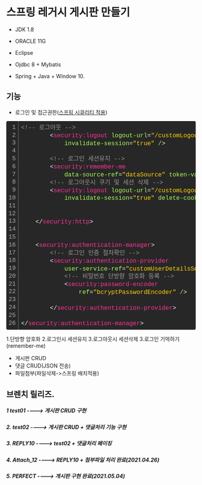 # 스프링 레거시 게시판 만들기
+ JDK 1.8
 
+ ORACLE 11G
 
+ Eclipse
 
+ Ojdbc 8 + Mybatis
 
+ Spring + Java + Window 10.
 
 
 
 ## 기능
+ 로그인 및 접근권한(<a href="https://github.com/newcodingtest/SpingCM/blob/Spring/src/main/webapp/WEB-INF/spring/security-context.xml">스프링 시큐리티 적용</a>)
	
<div class="colorscripter-code" style="color:#f0f0f0;font-family:Consolas, 'Liberation Mono', Menlo, Courier, monospace !important; position:relative !important;overflow:auto"><table class="colorscripter-code-table" style="margin:0;padding:0;border:none;background-color:#272727;border-radius:4px;" cellspacing="0" cellpadding="0"><tr><td style="padding:6px;border-right:2px solid #4f4f4f"><div style="margin:0;padding:0;word-break:normal;text-align:right;color:#aaa;font-family:Consolas, 'Liberation Mono', Menlo, Courier, monospace !important;line-height:130%"><div style="line-height:130%">1</div><div style="line-height:130%">2</div><div style="line-height:130%">3</div><div style="line-height:130%">4</div><div style="line-height:130%">5</div><div style="line-height:130%">6</div><div style="line-height:130%">7</div><div style="line-height:130%">8</div><div style="line-height:130%">9</div><div style="line-height:130%">10</div><div style="line-height:130%">11</div><div style="line-height:130%">12</div><div style="line-height:130%">13</div><div style="line-height:130%">14</div><div style="line-height:130%">15</div><div style="line-height:130%">16</div><div style="line-height:130%">17</div><div style="line-height:130%">18</div><div style="line-height:130%">19</div><div style="line-height:130%">20</div><div style="line-height:130%">21</div><div style="line-height:130%">22</div><div style="line-height:130%">23</div><div style="line-height:130%">24</div><div style="line-height:130%">25</div><div style="line-height:130%">26</div></div></td><td style="padding:6px 0;text-align:left"><div style="margin:0;padding:0;color:#f0f0f0;font-family:Consolas, 'Liberation Mono', Menlo, Courier, monospace !important;line-height:130%"><div style="padding:0 6px; white-space:pre; line-height:130%"><span style="color:#999999">&lt;!--&nbsp;로그아웃&nbsp;--&gt;</span></div><div style="padding:0 6px; white-space:pre; line-height:130%">&nbsp;&nbsp;&nbsp;&nbsp;&nbsp;&nbsp;&nbsp;&nbsp;<span style="color:#f0f0f0">&lt;</span><span style="color:#ff3399">security:logout</span>&nbsp;<span style="color:#a8ff58">logout-url</span>=<span style="color:#ffd500">"/customLogout"</span><span style="color:#a8ff58"></span></div><div style="padding:0 6px; white-space:pre; line-height:130%"><span style="color:#a8ff58"></span>&nbsp;&nbsp;&nbsp;&nbsp;<span style="color:#a8ff58"></span>&nbsp;&nbsp;&nbsp;&nbsp;<span style="color:#a8ff58"></span>&nbsp;&nbsp;&nbsp;&nbsp;<span style="color:#a8ff58">invalidate-session</span>=<span style="color:#ffd500">"true"</span><span style="color:#a8ff58"></span>&nbsp;<span style="color:#a8ff58">/</span><span style="color:#f0f0f0">&gt;</span></div><div style="padding:0 6px; white-space:pre; line-height:130%">&nbsp;&nbsp;&nbsp;&nbsp;&nbsp;&nbsp;&nbsp;&nbsp;&nbsp;&nbsp;&nbsp;&nbsp;</div><div style="padding:0 6px; white-space:pre; line-height:130%">&nbsp;&nbsp;&nbsp;&nbsp;&nbsp;&nbsp;&nbsp;&nbsp;<span style="color:#999999">&lt;!--&nbsp;로그인&nbsp;세션유지&nbsp;--&gt;</span></div><div style="padding:0 6px; white-space:pre; line-height:130%">&nbsp;&nbsp;&nbsp;&nbsp;&nbsp;&nbsp;&nbsp;&nbsp;<span style="color:#f0f0f0">&lt;</span><span style="color:#ff3399">security:remember-me</span></div><div style="padding:0 6px; white-space:pre; line-height:130%"><span style="color:#a8ff58"></span>&nbsp;&nbsp;&nbsp;&nbsp;<span style="color:#a8ff58"></span>&nbsp;&nbsp;&nbsp;&nbsp;<span style="color:#a8ff58"></span>&nbsp;&nbsp;&nbsp;&nbsp;<span style="color:#a8ff58">data-source-ref</span>=<span style="color:#ffd500">"dataSource"</span><span style="color:#a8ff58"></span>&nbsp;<span style="color:#a8ff58">token-validity-seconds</span>=<span style="color:#ffd500">"604800"</span><span style="color:#a8ff58"></span>&nbsp;<span style="color:#a8ff58">/</span><span style="color:#f0f0f0">&gt;</span></div><div style="padding:0 6px; white-space:pre; line-height:130%">&nbsp;&nbsp;&nbsp;&nbsp;&nbsp;&nbsp;&nbsp;&nbsp;<span style="color:#999999">&lt;!--&nbsp;로그아웃시&nbsp;쿠기&nbsp;및&nbsp;세션&nbsp;삭제&nbsp;--&gt;</span></div><div style="padding:0 6px; white-space:pre; line-height:130%">&nbsp;&nbsp;&nbsp;&nbsp;&nbsp;&nbsp;&nbsp;&nbsp;<span style="color:#f0f0f0">&lt;</span><span style="color:#ff3399">security:logout</span>&nbsp;<span style="color:#a8ff58">logout-url</span>=<span style="color:#ffd500">"/customLogout"</span><span style="color:#a8ff58"></span></div><div style="padding:0 6px; white-space:pre; line-height:130%"><span style="color:#a8ff58"></span>&nbsp;&nbsp;&nbsp;&nbsp;<span style="color:#a8ff58"></span>&nbsp;&nbsp;&nbsp;&nbsp;<span style="color:#a8ff58"></span>&nbsp;&nbsp;&nbsp;&nbsp;<span style="color:#a8ff58">invalidate-session</span>=<span style="color:#ffd500">"true"</span><span style="color:#a8ff58"></span>&nbsp;<span style="color:#a8ff58">delete-cookies</span>=<span style="color:#ffd500">"remember-me,JSESSION_ID"</span><span style="color:#a8ff58"></span>&nbsp;<span style="color:#a8ff58">/</span><span style="color:#f0f0f0">&gt;</span></div><div style="padding:0 6px; white-space:pre; line-height:130%">&nbsp;</div><div style="padding:0 6px; white-space:pre; line-height:130%">&nbsp;</div><div style="padding:0 6px; white-space:pre; line-height:130%">&nbsp;&nbsp;&nbsp;&nbsp;<span style="color:#f0f0f0">&lt;</span><span style="color:#f0f0f0">/</span><span style="color:#ff3399">security:http</span><span style="color:#f0f0f0">&gt;</span></div><div style="padding:0 6px; white-space:pre; line-height:130%">&nbsp;</div><div style="padding:0 6px; white-space:pre; line-height:130%">&nbsp;</div><div style="padding:0 6px; white-space:pre; line-height:130%">&nbsp;&nbsp;&nbsp;&nbsp;<span style="color:#f0f0f0">&lt;</span><span style="color:#ff3399">security:authentication-manager</span><span style="color:#f0f0f0">&gt;</span></div><div style="padding:0 6px; white-space:pre; line-height:130%">&nbsp;&nbsp;&nbsp;&nbsp;&nbsp;&nbsp;&nbsp;&nbsp;<span style="color:#999999">&lt;!--&nbsp;로그인&nbsp;인증&nbsp;절차확인&nbsp;--&gt;</span></div><div style="padding:0 6px; white-space:pre; line-height:130%">&nbsp;&nbsp;&nbsp;&nbsp;&nbsp;&nbsp;&nbsp;&nbsp;<span style="color:#f0f0f0">&lt;</span><span style="color:#ff3399">security:authentication-provider</span></div><div style="padding:0 6px; white-space:pre; line-height:130%"><span style="color:#a8ff58"></span>&nbsp;&nbsp;&nbsp;&nbsp;<span style="color:#a8ff58"></span>&nbsp;&nbsp;&nbsp;&nbsp;<span style="color:#a8ff58"></span>&nbsp;&nbsp;&nbsp;&nbsp;<span style="color:#a8ff58">user-service-ref</span>=<span style="color:#ffd500">"customUserDetailsService"</span><span style="color:#a8ff58"></span><span style="color:#f0f0f0">&gt;</span></div><div style="padding:0 6px; white-space:pre; line-height:130%">&nbsp;&nbsp;&nbsp;&nbsp;&nbsp;&nbsp;&nbsp;&nbsp;&nbsp;&nbsp;&nbsp;&nbsp;<span style="color:#999999">&lt;!--&nbsp;비밀번호&nbsp;단방향&nbsp;암호화&nbsp;등록&nbsp;--&gt;</span></div><div style="padding:0 6px; white-space:pre; line-height:130%">&nbsp;&nbsp;&nbsp;&nbsp;&nbsp;&nbsp;&nbsp;&nbsp;&nbsp;&nbsp;&nbsp;&nbsp;<span style="color:#f0f0f0">&lt;</span><span style="color:#ff3399">security:password-encoder</span></div><div style="padding:0 6px; white-space:pre; line-height:130%"><span style="color:#a8ff58"></span>&nbsp;&nbsp;&nbsp;&nbsp;<span style="color:#a8ff58"></span>&nbsp;&nbsp;&nbsp;&nbsp;<span style="color:#a8ff58"></span>&nbsp;&nbsp;&nbsp;&nbsp;<span style="color:#a8ff58"></span>&nbsp;&nbsp;&nbsp;&nbsp;<span style="color:#a8ff58">ref</span>=<span style="color:#ffd500">"bcryptPasswordEncoder"</span><span style="color:#a8ff58"></span>&nbsp;<span style="color:#a8ff58">/</span><span style="color:#f0f0f0">&gt;</span></div><div style="padding:0 6px; white-space:pre; line-height:130%">&nbsp;</div><div style="padding:0 6px; white-space:pre; line-height:130%">&nbsp;&nbsp;&nbsp;&nbsp;&nbsp;&nbsp;&nbsp;&nbsp;<span style="color:#f0f0f0">&lt;</span><span style="color:#f0f0f0">/</span><span style="color:#ff3399">security:authentication-provider</span><span style="color:#f0f0f0">&gt;</span></div><div style="padding:0 6px; white-space:pre; line-height:130%">&nbsp;</div><div style="padding:0 6px; white-space:pre; line-height:130%"><span style="color:#f0f0f0">&lt;</span><span style="color:#f0f0f0">/</span><span style="color:#ff3399">security:authentication-manager</span><span style="color:#f0f0f0">&gt;</span></div></div><div style="text-align:right;margin-top:-13px;margin-right:5px;font-size:9px;font-style:italic"><a href="http://colorscripter.com/info#e" target="_blank" style="color:#4f4f4ftext-decoration:none">Colored by Color Scripter</a></div></td><td style="vertical-align:bottom;padding:0 2px 4px 0"><a href="http://colorscripter.com/info#e" target="_blank" style="text-decoration:none;color:white"><span style="font-size:9px;word-break:normal;background-color:#4f4f4f;color:white;border-radius:10px;padding:1px">cs</span></a></td></tr></table></div>
	
	

1.단방향 암호화 2.로그인시 세션유지 3.로그아웃시 세션삭제 3.로그인 기억하기(remember-me)

+ 게시판 CRUD
+ 댓글 CRUD(JSON 전송)
+ 파일첨부(파일삭제->스프링 배치적용)
 
 
 
 
 
 
 
 
 
 

## 브렌치 릴리즈.
 ##### 1  test01 ----> 게시판 CRUD 구현
 ##### 2. test02 ----> 게시판 CRUD + 댓글처리 기능 구현
 ##### 3. REPLY10 ----> test02 + 댓글처리 페이징
 ##### 4. Attach_12 ----> REPLY10 + 첨부파일 처리 완료(2021.04.26)
 ##### 5. PERFECT ----> 게시판 구현 완료(2021.05.04)
 
 
 
 
 
